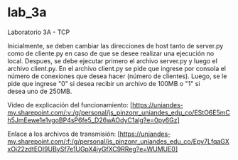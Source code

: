 # lab_3a
Laboratorio 3A - TCP

Inicialmente, se deben cambiar las direcciones de host tanto de server.py como de cliente.py en caso de que se desee realizar una ejecución no local. Despues, se debe ejecutar primero el archivo server.py y luego el archivo client.py. En el archivo client.py se pide que ingrese por consola el número de conexiones que desea hacer (número de clientes). Luego, se le pide que ingrese "0" si desea recibir un archivo de 100MB o "1" si desea uno de 250MB. 

Video de explicación del funcionamiento: [https://uniandes-my.sharepoint.com/:v:/g/personal/js_pinzonr_uniandes_edu_co/EStO6E5mCh5JmEewe1e1vgoBP4sP6fe5_D26wAOdyC1alg?e=0py6Gz]

Enlace a los archivos de transmisión: [https://uniandes-my.sharepoint.com/:f:/g/personal/js_pinzonr_uniandes_edu_co/Epy7LfqaGXxOi22zdtEOI9UBySf7e1UGpX4jyGfXC9RReg?e=WUMUE0]
